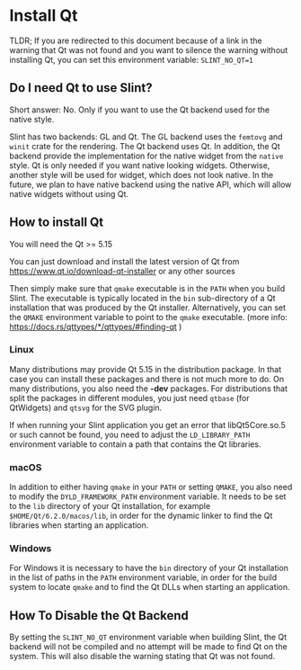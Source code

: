 # Install Qt

TLDR; If you are redirected to this document because of a link in the warning that Qt was not found and
you want to silence the warning without installing Qt, you can set this environment variable: `SLINT_NO_QT=1`

## Do I need Qt to use Slint?

Short answer: No. Only if you want to use the Qt backend used for the native style.

Slint has two backends: GL and Qt. The GL backend uses the `femtovg` and `winit` crate for the rendering.
The Qt backend uses Qt. In addition, the Qt backend provide the implementation for the native widget
from the `native` style.
Qt is only needed if you want native looking widgets. Otherwise, another style will be used for widget, which does not
look native.
In the future, we plan to have native backend using the native API, which will allow native widgets without using Qt.

## How to install Qt

You will need the Qt >= 5.15

You can just download and install the latest version of Qt from https://www.qt.io/download-qt-installer or any other sources

Then simply make sure that `qmake` executable is in the `PATH` when you build Slint. The executable is
typically located in the `bin` sub-directory of a Qt installation that was produced by the Qt installer.
Alternatively, you can set the `QMAKE` environment variable to point to the `qmake` executable.
(more info: <https://docs.rs/qttypes/*/qttypes/#finding-qt> )

### Linux

Many distributions may provide Qt 5.15 in the distribution package. In that case you can install these packages
and there is not much more to do. On many distributions, you also need the **-dev** packages. For distributions that
split the packages in different modules, you just need `qtbase` (for QtWidgets) and `qtsvg` for the SVG plugin.

If when running your Slint application you get an error that libQt5Core.so.5 or such cannot be found, you need to
adjust the `LD_LIBRARY_PATH` environment variable to contain a path that contains the Qt libraries.

### macOS

In addition to either having `qmake` in your `PATH` or setting `QMAKE`, you also need to modify the `DYLD_FRAMEWORK_PATH`
environment variable. It needs to be set to the `lib` directory of your Qt installation, for example `$HOME/Qt/6.2.0/macos/lib`,
in order for the dynamic linker to find the Qt libraries when starting an application.

### Windows

For Windows it is necessary to have the `bin` directory of your Qt installation in the list of paths in the `PATH`
environment variable, in order for the build system to locate `qmake` and to find the Qt DLLs when starting an application.

## How To Disable the Qt Backend

By setting the `SLINT_NO_QT` environment variable when building Slint, the Qt backend will not be compiled and
no attempt will be made to find Qt on the system. This will also disable the warning stating that Qt was not found.
